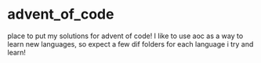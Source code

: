 # advent_of_code
place to put my solutions for advent of code! I like to use aoc as a way to learn new languages, so expect a few dif folders for each language i try and learn!
